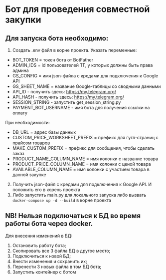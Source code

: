 # Бот для проведения совместной закупки

## Для запуска бота необходимо:
1. Создать .env файл в корне проекта. Указать переменные:
- BOT_TOKEN = токен бота от BotFather
- ADMIN_IDS = id пользователей ТГ, у которых должны быть права админа
- GS_CONFIG = имя json-файла с кредами для подключения к Google API
- GS_SHEET_NAME = название Google-таблицы со сводными данными
- API_ID - получить здесь: https://my.telegram.org/
- API_HASH - получить здесь: https://my.telegram.org/
- SESSION_STRING - запустить get_session_string.py
- PAYMENT_BOT_USERNAME - имя бота для получения ссылки на оплату

При необходимости:
- DB_URL = адрес базы данных
- CUSTOM_PRICE_WORKSHEET_PREFIX = префикс для гугл-страниц с прайсом товаров
- MAKE_CUSTOM_PREFIX = префикс для сообщения, чтобы сделать заказ
- PRODUCT_NAME_COLUMN_NAME = имя колонки с название товара
- PRODUCT_PRICE_COLUMN_NAME = имя колонки с ценой товара
- AVAILABLE_COLUMN_NAME = имя колонки с участием товара в данной закупке

2. Получить json-файл с кредами для подключения к Google API. И положить его в корень проекта
3. Либо запустить main.py для локального запуска либо вызвать `docker-compose up -d --build` в корне проекта


## NB! Нельзя подключаться к БД во время работы бота через docker. 
Для внесения изменений в БД:
1. Остановить работу бота;
2. Скопировать все 3 файла БД в другое место;
3. Подключиться к новой БД;
4. Внести изменения и сохранить их;
5. Перенести 3 новых файла в том БД бота;
6. Запустить контейнер с ботом
